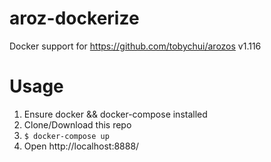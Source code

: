 # aroz-dockerize
Docker support for https://github.com/tobychui/arozos v1.116

# Usage
1. Ensure docker && docker-compose installed
2. Clone/Download this repo
3. `$ docker-compose up`
4. Open http://localhost:8888/
